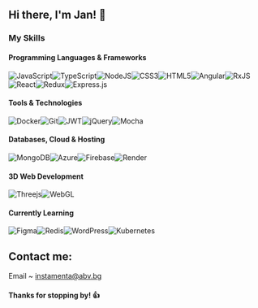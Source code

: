 ## Hi there, I'm Jan! 👋
### My Skills
#### Programming Languages & Frameworks
![JavaScript](https://img.shields.io/badge/javascript-%23323330.svg?style=for-the-badge&logo=javascript&logoColor=%23F7DF1E)![TypeScript](https://img.shields.io/badge/typescript-%23007ACC.svg?style=for-the-badge&logo=typescript&logoColor=white)![NodeJS](https://img.shields.io/badge/node.js-6DA55F?style=for-the-badge&logo=node.js&logoColor=white)![CSS3](https://img.shields.io/badge/css3-%231572B6.svg?style=for-the-badge&logo=css3&logoColor=white)![HTML5](https://img.shields.io/badge/html5-%23E34F26.svg?style=for-the-badge&logo=html5&logoColor=white)![Angular](https://img.shields.io/badge/angular-%23DD0031.svg?style=for-the-badge&logo=angular&logoColor=white)![RxJS](https://img.shields.io/badge/rxjs-%23B7178C.svg?style=for-the-badge&logo=reactivex&logoColor=white)![React](https://img.shields.io/badge/react-%2320232a.svg?style=for-the-badge&logo=react&logoColor=%2361DAFB)![Redux](https://img.shields.io/badge/redux-%23593d88.svg?style=for-the-badge&logo=redux&logoColor=white)![Express.js](https://img.shields.io/badge/express.js-%23404d59.svg?style=for-the-badge&logo=express&logoColor=%2361DAFB)
#### Tools & Technologies
![Docker](https://img.shields.io/badge/docker-%230db7ed.svg?style=for-the-badge&logo=docker&logoColor=white)![Git](https://img.shields.io/badge/git-%23F05033.svg?style=for-the-badge&logo=git&logoColor=white)![JWT](https://img.shields.io/badge/JWT-black?style=for-the-badge&logo=JSON%20web%20tokens)![jQuery](https://img.shields.io/badge/jquery-%230769AD.svg?style=for-the-badge&logo=jquery&logoColor=white)![Mocha](https://img.shields.io/badge/-mocha-%238D6748?style=for-the-badge&logo=mocha&logoColor=white)

#### Databases, Cloud & Hosting
![MongoDB](https://img.shields.io/badge/MongoDB-%234ea94b.svg?style=for-the-badge&logo=mongodb&logoColor=white)![Azure](https://img.shields.io/badge/azure-%230072C6.svg?style=for-the-badge&logo=microsoftazure&logoColor=white)![Firebase](https://img.shields.io/badge/firebase-%23039BE5.svg?style=for-the-badge&logo=firebase)![Render](https://img.shields.io/badge/Render-%46E3B7.svg?style=for-the-badge&logo=render&logoColor=white)

#### 3D Web Development
![Threejs](https://img.shields.io/badge/threejs-black?style=for-the-badge&logo=three.js&logoColor=white)![WebGL](https://img.shields.io/badge/WebGL-990000?logo=webgl&logoColor=white&style=for-the-badge)

#### Currently Learning
![Figma](https://img.shields.io/badge/figma-%23F24E1E.svg?style=for-the-badge&logo=figma&logoColor=white)![Redis](https://img.shields.io/badge/redis-%23DD0031.svg?style=for-the-badge&logo=redis&logoColor=white)![WordPress](https://img.shields.io/badge/WordPress-%23117AC9.svg?style=for-the-badge&logo=WordPress&logoColor=white)![Kubernetes](https://img.shields.io/badge/kubernetes-%23326ce5.svg?style=for-the-badge&logo=kubernetes&logoColor=white)

## Contact me: 
Email ~ instamenta@abv.bg
#### Thanks for stopping by! 👍
